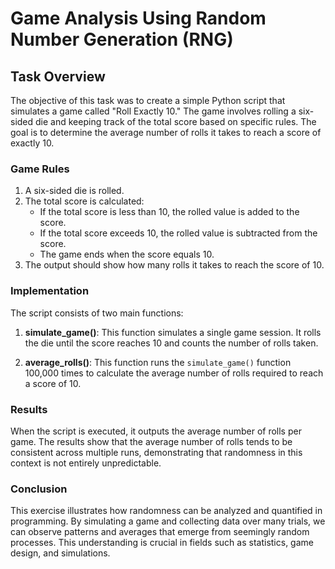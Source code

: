 # Game Analysis Using Random Number Generation (RNG)

## Task Overview

The objective of this task was to create a simple Python script that simulates a game called "Roll Exactly 10." The game involves rolling a six-sided die and keeping track of the total score based on specific rules. The goal is to determine the average number of rolls it takes to reach a score of exactly 10.

### Game Rules

1. A six-sided die is rolled.
2. The total score is calculated:
   - If the total score is less than 10, the rolled value is added to the score.
   - If the total score exceeds 10, the rolled value is subtracted from the score.
   - The game ends when the score equals 10.
3. The output should show how many rolls it takes to reach the score of 10.

### Implementation

The script consists of two main functions:

1. **simulate_game()**: This function simulates a single game session. It rolls the die until the score reaches 10 and counts the number of rolls taken.

2. **average_rolls()**: This function runs the `simulate_game()` function 100,000 times to calculate the average number of rolls required to reach a score of 10.

### Results

When the script is executed, it outputs the average number of rolls per game. The results show that the average number of rolls tends to be consistent across multiple runs, demonstrating that randomness in this context is not entirely unpredictable.

### Conclusion

This exercise illustrates how randomness can be analyzed and quantified in programming. By simulating a game and collecting data over many trials, we can observe patterns and averages that emerge from seemingly random processes. This understanding is crucial in fields such as statistics, game design, and simulations.